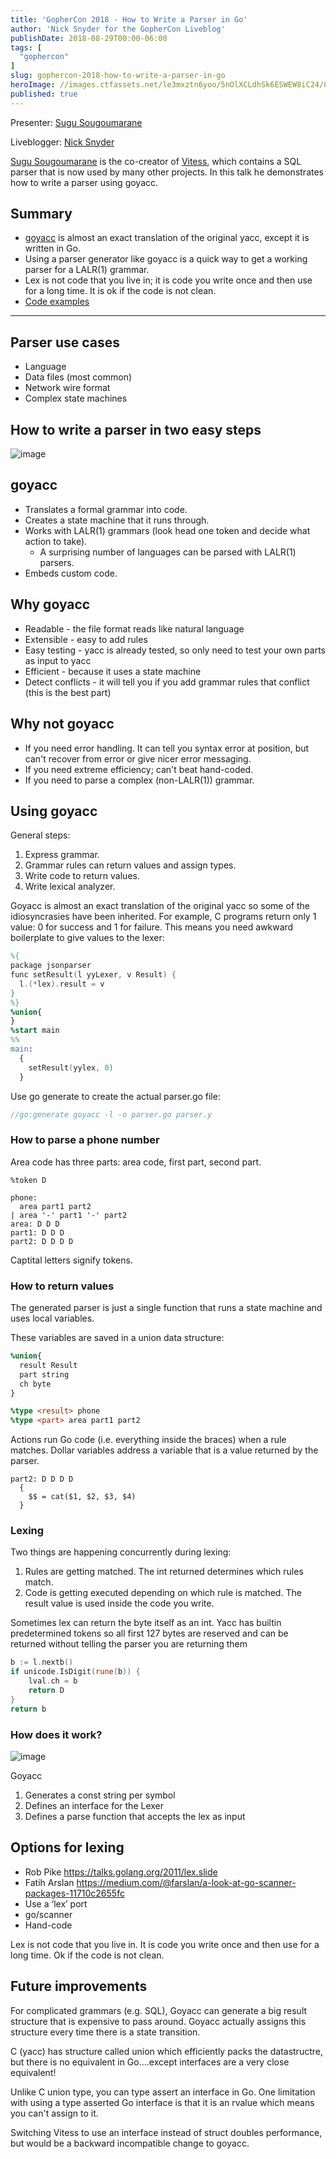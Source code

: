```yaml
---
title: 'GopherCon 2018 - How to Write a Parser in Go'
author: 'Nick Snyder for the GopherCon Liveblog'
publishDate: 2018-08-29T00:00-06:00
tags: [
  "gophercon"
]
slug: gophercon-2018-how-to-write-a-parser-in-go
heroImage: //images.ctfassets.net/le3mxztn6yoo/5nOlXCLdhSk6ESWEW8iC24/01978fdff3206c78ad8bee4c0cdfee87/mechanic-tire.jpg
published: true
---
```


Presenter: [Sugu Sougoumarane](https://www.gophercon.com/agenda/speakers/296989)

Liveblogger: [Nick Snyder](https://twitter.com/nickdsnyder)

[Sugu Sougoumarane](https://www.gophercon.com/agenda/speakers/296989) is the co-creator of [Vitess](https://vitess.io/), which contains a SQL parser that is now used by many other projects. In this talk he demonstrates how to write a parser using goyacc.

## Summary

- [goyacc](https://godoc.org/golang.org/x/tools/cmd/goyacc) is almost an exact translation of the original yacc, except it is written in Go.
- Using a parser generator like goyacc is a quick way to get a working parser for a LALR(1) grammar.
- Lex is not code that you live in; it is code you write once and then use for a long time. It is ok if the code is not clean.
- [Code examples](https://github.com/sougou/parser_tutorial)

---

## Parser use cases

- Language
- Data files (most common)
- Network wire format
- Complex state machines

## How to write a parser in two easy steps

![image](https://user-images.githubusercontent.com/754768/44795577-422d1780-ab68-11e8-9e28-f829b9c1f5c7.png)

## goyacc

- Translates a formal grammar into code.
- Creates a state machine that it runs through.
- Works with LALR(1) grammars (look head one token and decide what action to take).
    - A surprising number of languages can be parsed with LALR(1) parsers.
- Embeds custom code.

## Why goyacc

- Readable - the file format reads like natural language
- Extensible - easy to add rules
- Easy testing - yacc is already tested, so only need to test your own parts as input to yacc
- Efficient - because it uses a state machine
- Detect conflicts - it will tell you if you add grammar rules that conflict (this is the best part)

## Why not goyacc

- If you need error handling. It can tell you syntax error at position, but can't recover from error or give nicer error messaging.
- If you need extreme efficiency; can't beat hand-coded.
- If you need to parse a complex (non-LALR(1)) grammar.

## Using goyacc

General steps:
1. Express grammar.
2. Grammar rules can return values and assign types.
3. Write code to return values.
4. Write lexical analyzer.

Goyacc is almost an exact translation of the original yacc so some of the idiosyncrasies have been inherited. For example, C programs return only 1 value: 0 for success and 1 for failure. This means you need awkward boilerplate to give values to the lexer:

```yacc
%{
package jsonparser
func setResult(l yyLexer, v Result) {
  l.(*lex).result = v
}
%}
%union{
}
%start main
%%
main:
  {
    setResult(yylex, 0)
  }
```

Use go generate to create the actual parser.go file:
```go
//go:generate goyacc -l -o parser.go parser.y
```

### How to parse a phone number

Area code has three parts: area code, first part, second part.

```
%token D

phone:
  area part1 part2
| area '-' part1 '-' part2
area: D D D
part1: D D D
part2: D D D D
```

Captital letters signify tokens.

### How to return values

The generated parser is just a single function that runs a state machine and uses local variables.

These variables are saved in a union data structure:

```yacc
%union{
  result Result
  part string
  ch byte
}

%type <result> phone
%type <part> area part1 part2
```

Actions run Go code (i.e. everything inside the braces) when a rule matches. Dollar variables address a variable that is a value returned by the parser.
```
part2: D D D D
  {
    $$ = cat($1, $2, $3, $4)
  }
```

### Lexing

Two things are happening concurrently during lexing:
1. Rules are getting matched. The int returned determines which rules match.
2. Code is getting executed depending on which rule is matched. The result value is used inside the code you write.

Sometimes lex can return the byte itself as an int. Yacc has builtin predetermined tokens so all first 127 bytes are reserved and can be returned without telling the parser you are returning them
```go
b := l.nextb()
if unicode.IsDigit(rune(b)) {
    lval.ch = b
    return D
}
return b
```

### How does it work?

![image](https://user-images.githubusercontent.com/754768/44740400-99bf7a80-aab7-11e8-90d1-4a39c0389905.png)

Goyacc
1. Generates a const string per symbol
2. Defines an interface for the Lexer
3. Defines a parse function that accepts the lex as input

## Options for lexing

- Rob Pike https://talks.golang.org/2011/lex.slide
- Fatih Arslan https://medium.com/@farslan/a-look-at-go-scanner-packages-11710c2655fc
- Use a ‘lex’ port
- go/scanner
- Hand-code

Lex is not code that you live in. It is code you write once and then use for a long time. Ok if the code is not clean.

## Future improvements

For complicated grammars (e.g. SQL), Goyacc can generate a big result structure that is expensive to pass around. Goyacc actually assigns this structure every time there is a state transition.

C (yacc) has structure called union which efficiently packs the datastructre, but there is no equivalent in Go....except interfaces are a very close equivalent!

Unlike C union type, you can type assert an interface in Go. One limitation with using a type asserted Go interface is that it is an rvalue which means you can't assign to it.

Switching Vitess to use an interface instead of struct doubles performance, but would be a backward incompatible change to goyacc.
